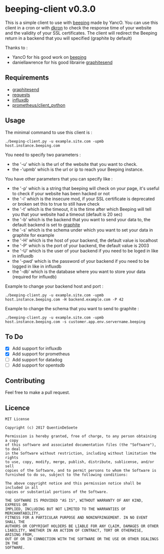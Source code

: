 # beeping-client v0.3.0

This is a simple client to use with [beeping](https://github.com/yanc0/beeping) made by YancO.
You can use this client in a cron or with [dkron](http://dkron.io) to check the response time of your website and the validity of your SSL certificates.
The client will redirect the Beeping return in a backend that you will specified (graphite by default)

Thanks to :
* YancO for his good work on [beeping](https://github.com/yanc0/beeping)
* daniellawrence for his good librairie [graphitesend](https://github.com/daniellawrence/graphitesend)

## Requirements

* [graphitesend](https://github.com/daniellawrence/graphitesend)
* [requests](http://docs.python-requests.org/en/master/user/install/)
* [influxdb](https://github.com/influxdata/influxdb-python)
* [prometheus/client_python](https://github.com/prometheus/client_python#custom-collectors)

## Usage

The minimal command to use this client is :
```
./beeping-client.py -u example.site.com -upmb host.instance.beeping.com 
```
You need to specify two parameters :
* the '-u' which is the url of the website that you want to check.
* the -'upmb' which is the url or ip to reach your Beeping instance.
 
You have other parameters that you can specify like :
* the '-p' which is a string that beeping will check on your page, it's useful to check if your website has been hacked or not
* the '-i' which is the insecure mod, if your SSL certificate is deprecated or broken set this to true to still have check
* the '-t' which is the timeout, it is the time after which Beeping will tell you that your website had a timeout (default is 20 sec)
* the '-b' which is the backend that you want to send your data to, the default backend is set to [graphite](http://graphite.readthedocs.io)
* the '-s' which is the schema under which you want to set your data in graphite for example
* the '-H' which is the host of your backend, the default value is localhost
* the '-P' which is the port of your backend, the default value is 2003
* the '-U' which is the user of your backend if you need to be loged in like in influxdb
* the '-pwd' which is the password of your backend if you need to be logged in like in influxdb
* the '-db' which is the database where you want to store your data (required for influxdb)

Example to change your backend host and port :
```
./beeping-client.py -u example.site.com -upmb host.instance.beeping.com -H backend.example.com -P 42
```

Example to change the schema that you want to send to graphite :
```
./beeping-client.py -u example.site.com -upmb host.instance.beeping.com -s customer.app.env.servername.beeping
```

## To Do

- [x] Add support for influxdb
- [x] Add support for prometheus
- [ ] Add support for datadog
- [ ] Add support for opentsdb

## Contributing

Feel free to make a pull request.

## Licence

```
MIT License

Copyright (c) 2017 QuentinDeSoete

Permission is hereby granted, free of charge, to any person obtaining a copy
of this software and associated documentation files (the "Software"), to deal
in the Software without restriction, including without limitation the rights
to use, copy, modify, merge, publish, distribute, sublicense, and/or sell
copies of the Software, and to permit persons to whom the Software is
furnished to do so, subject to the following conditions:

The above copyright notice and this permission notice shall be included in all
copies or substantial portions of the Software.

THE SOFTWARE IS PROVIDED "AS IS", WITHOUT WARRANTY OF ANY KIND, EXPRESS OR
IMPLIED, INCLUDING BUT NOT LIMITED TO THE WARRANTIES OF MERCHANTABILITY,
FITNESS FOR A PARTICULAR PURPOSE AND NONINFRINGEMENT. IN NO EVENT SHALL THE
AUTHORS OR COPYRIGHT HOLDERS BE LIABLE FOR ANY CLAIM, DAMAGES OR OTHER
LIABILITY, WHETHER IN AN ACTION OF CONTRACT, TORT OR OTHERWISE, ARISING FROM,
OUT OF OR IN CONNECTION WITH THE SOFTWARE OR THE USE OR OTHER DEALINGS IN THE
SOFTWARE.
```
